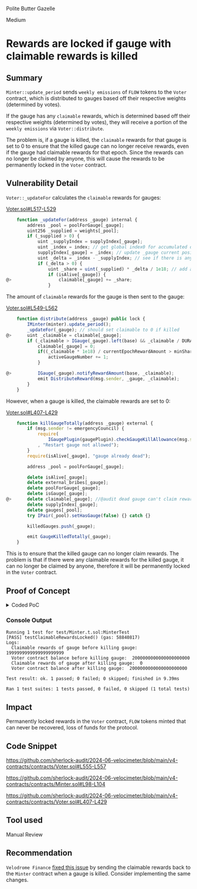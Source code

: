 Polite Butter Gazelle

Medium

# Rewards are locked if gauge with claimable rewards is killed

## Summary

`Minter::update_period` sends `weekly emissions` of `FLOW` tokens to the `Voter` contract, which is distributed to gauges based off their respective weights (determined by votes). 

If the gauge has any `claimable` rewards, which is determined based off their respective weights (determined by votes), they will receive a portion of the `weekly emissions` via `Voter::distribute`.

The problem is, if a gauge is killed, the `claimable` rewards for that gauge is set to 0 to ensure that the killed gauge can no longer receive rewards, even if the gauge had claimable rewards for that epoch. Since the rewards can no longer be claimed by anyone, this will cause the rewards to be permanently locked in the `Voter` contract.

## Vulnerability Detail

`Voter::_updateFor` calculates the `claimable` rewards for gauges:

[Voter.sol#L517-L529](https://github.com/sherlock-audit/2024-06-velocimeter/blob/main/v4-contracts/contracts/Voter.sol#L517-L529)
```javascript
    function _updateFor(address _gauge) internal {
        address _pool = poolForGauge[_gauge];
        uint256 _supplied = weights[_pool];
        if (_supplied > 0) {
            uint _supplyIndex = supplyIndex[_gauge];
            uint _index = index; // get global index0 for accumulated distro
            supplyIndex[_gauge] = _index; // update _gauge current position to global position
            uint _delta = _index - _supplyIndex; // see if there is any difference that need to be accrued
            if (_delta > 0) {
                uint _share = uint(_supplied) * _delta / 1e18; // add accrued difference for each supplied token
                if (isAlive[_gauge]) {
@>                  claimable[_gauge] += _share;
                }
```

The amount of `claimable` rewards for the gauge is then sent to the gauge:

[Voter.sol#L549-L562](https://github.com/sherlock-audit/2024-06-velocimeter/blob/main/v4-contracts/contracts/Voter.sol#L549-L562)
```javascript
    function distribute(address _gauge) public lock {
        IMinter(minter).update_period();
        _updateFor(_gauge); // should set claimable to 0 if killed
@>      uint _claimable = claimable[_gauge];
        if (_claimable > IGauge(_gauge).left(base) && _claimable / DURATION > 0) {
            claimable[_gauge] = 0;
            if((_claimable * 1e18) / currentEpochRewardAmount > minShareForActiveGauge) {
                activeGaugeNumber += 1;
            }

@>          IGauge(_gauge).notifyRewardAmount(base, _claimable);
            emit DistributeReward(msg.sender, _gauge, _claimable);
        }
    }
```

However, when a gauge is killed, the claimable rewards are set to 0:

[Voter.sol#L407-L429](https://github.com/sherlock-audit/2024-06-velocimeter/blob/main/v4-contracts/contracts/Voter.sol#L407-L429)
```javascript
    function killGaugeTotally(address _gauge) external {
        if (msg.sender != emergencyCouncil) {
            require(
                IGaugePlugin(gaugePlugin).checkGaugeKillAllowance(msg.sender, _gauge)
            , "Restart gauge not allowed");
        }
        require(isAlive[_gauge], "gauge already dead");

        address _pool = poolForGauge[_gauge];

        delete isAlive[_gauge];
        delete external_bribes[_gauge];
        delete poolForGauge[_gauge];
        delete isGauge[_gauge];
@>      delete claimable[_gauge]; //@audit dead gauge can't claim rewards
        delete supplyIndex[_gauge];
        delete gauges[_pool];
        try IPair(_pool).setHasGauge(false) {} catch {}

        killedGauges.push(_gauge);

        emit GaugeKilledTotally(_gauge);
    }
```

This is to ensure that the killed gauge can no longer claim rewards. The problem is that if there were any claimable rewards for the killed gauge, it can no longer be claimed by anyone, therefore it will be permanently locked in the `Voter` contract.

## Proof of Concept

<details>
<summary>Coded PoC</summary>
<br>

Add the following to `test/Minter.t.sol` and run: `forge test --mt testKilledGaugeRewardsLocked -vv`

```javascript
    function testClaimableRewardsLocked() public {
        initializeVotingEscrow();

        FLOW.approve(address(router), TOKEN_1);
        FRAX.approve(address(router), TOKEN_1);
        router.addLiquidity(address(FRAX), address(FLOW), false, TOKEN_1, TOKEN_1, 0, 0, address(owner), block.timestamp);
        address pair1 = router.pairFor(address(FRAX), address(FLOW), false);
        address pair2 = router.pairFor(address(DAI), address(FLOW), false);

        address gauge = voter.gauges(pair1);
      
        address[] memory pools = new address[](2);
        pools[0] = pair1;

        uint256[] memory weights = new uint256[](2);
        weights[0] = 300;

        _elapseOneWeek();

        voter.vote(1, pools, weights);
        minter.update_period(); // give rewards to Voter contract

        voter.updateGauge(address(gauge)); 

        console.log("Claimable rewards of gauge before killing gauge: ", voter.claimable(address(gauge)));
        console.log("Voter contract balance before killing gauge: ", FLOW.balanceOf(address(voter)));
        voter.killGaugeTotally(address(gauge));
        console.log("Claimable rewards of gauge after killing gauge: ", voter.claimable(address(gauge)));
        console.log("Voter contract balance after killing gauge: ", FLOW.balanceOf(address(voter)));

    }
```
</details>

### Console Output

```text
Running 1 test for test/Minter.t.sol:MinterTest
[PASS] testClaimableRewardsLocked() (gas: 58840817)
Logs:
  Claimable rewards of gauge before killing gauge:  1999999999999999999999
  Voter contract balance before killing gauge:  2000000000000000000000
  Claimable rewards of gauge after killing gauge:  0
  Voter contract balance after killing gauge:  2000000000000000000000

Test result: ok. 1 passed; 0 failed; 0 skipped; finished in 9.39ms

Ran 1 test suites: 1 tests passed, 0 failed, 0 skipped (1 total tests)
```

## Impact

Permanently locked rewards in the `Voter` contract, `FLOW` tokens minted that can never be recovered, loss of funds for the protocol.

## Code Snippet

https://github.com/sherlock-audit/2024-06-velocimeter/blob/main/v4-contracts/contracts/Voter.sol#L555-L557

https://github.com/sherlock-audit/2024-06-velocimeter/blob/main/v4-contracts/contracts/Minter.sol#L98-L104

https://github.com/sherlock-audit/2024-06-velocimeter/blob/main/v4-contracts/contracts/Voter.sol#L407-L429

## Tool used

Manual Review

## Recommendation

`Velodrome Finance` [fixed this issue](https://github.com/velodrome-finance/contracts/commit/e4b230ffcffa6e6998b897a595dbfc40ebf3f7c2) by sending the claimable rewards back to the `Minter` contract when a gauge is killed. Consider implementing the same changes.